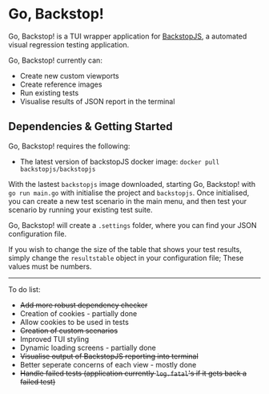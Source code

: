 # Go, Backstop!

Go, Backstop! is a TUI wrapper application for [BackstopJS](https://github.com/garris/BackstopJS), a automated visual regression testing application.

Go, Backstop! currently can:

- Create new custom viewports
- Create reference images
- Run existing tests
- Visualise results of JSON report in the terminal

## Dependencies & Getting Started

Go, Backstop! requires the following:

- The latest version of backstopJS docker image: ``docker pull backstopjs/backstopjs``


With the lastest `backstopjs` image downloaded, starting Go, Backstop! with `go run main.go` with initialise the project and `backstopjs`. Once initialised, you can create
a new test scenario in the main menu, and then test your scenario by running your existing test suite.

Go, Backstop! will create a `.settings` folder, where you can find your JSON configuration file.


If you wish to change the size of the table that shows your test results, simply change
the `resultstable` object in your configuration file; These values must be numbers.


---

To do list:

- ~~Add more robust dependency checker~~
- Creation of cookies - partially done
- Allow cookies to be used in tests
- ~~Creation of custom scenarios~~
- Improved TUI styling
- Dynamic loading screens - partially done
- ~~Visualise output of BackstopJS reporting into terminal~~
- Better seperate concerns of each view - mostly done
- ~~Handle failed tests (application currently `log.fatal`'s if it gets back a failed test)~~